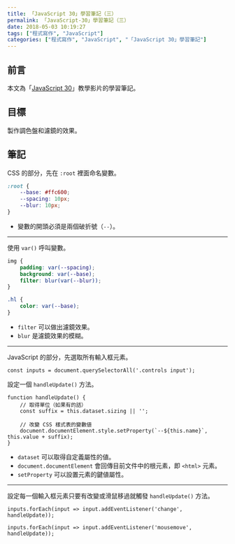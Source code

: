```yaml
---
title: 「JavaScript 30」學習筆記（三）
permalink: 「JavaScript-30」學習筆記（三）
date: 2018-05-03 10:19:27
tags: ["程式寫作", "JavaScript"]
categories: ["程式寫作", "JavaScript", "「JavaScript 30」學習筆記"]
---
```


## 前言

本文為「[JavaScript 30](https://javascript30.com/)」教學影片的學習筆記。

## 目標

製作調色盤和濾鏡的效果。

## 筆記

CSS 的部分，先在 `:root` 裡面命名變數。

```CSS
:root {
    --base: #ffc600;
    --spacing: 10px;
    --blur: 10px;
}
```

- 變數的開頭必須是兩個破折號（`--`）。

---

使用 `var()` 呼叫變數。

```CSS
img {
    padding: var(--spacing);
    background: var(--base);
    filter: blur(var(--blur));
}

.hl {
    color: var(--base);
}
```

- `filter` 可以做出濾鏡效果。
- `blur` 是濾鏡效果的模糊。

---

JavaScript 的部分，先選取所有輸入框元素。

```JS
const inputs = document.querySelectorAll('.controls input');
```

設定一個 `handleUpdate()` 方法。

```JS
function handleUpdate() {
    // 取得單位（如果有的話）
    const suffix = this.dataset.sizing || '';

    // 改變 CSS 樣式表的變數値
    document.documentElement.style.setProperty(`--${this.name}`, this.value + suffix);
}
```

- `dataset` 可以取得自定義屬性的値。
- `document.documentElement` 會回傳目前文件中的根元素，即 `<html>` 元素。
- `setProperty` 可以設置元素的鍵値屬性。

---

設定每一個輸入框元素只要有改變或滑鼠移過就觸發 `handleUpdate()` 方法。

```JS
inputs.forEach(input => input.addEventListener('change', handleUpdate));

inputs.forEach(input => input.addEventListener('mousemove', handleUpdate));
```
